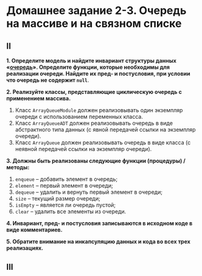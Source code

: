 # Домашнее задание 2-3. Очередь на массиве и на связном списке

## II
  **1. Определите модель и найдите инвариант структуры данных «[очередь](https://ru.wikipedia.org/wiki/%D0%9E%D1%87%D0%B5%D1%80%D0%B5%D0%B4%D1%8C_(%D0%BF%D1%80%D0%BE%D0%B3%D1%80%D0%B0%D0%BC%D0%BC%D0%B8%D1%80%D0%BE%D0%B2%D0%B0%D0%BD%D0%B8%D0%B5))».      Определите функции, которые необходимы для реализации очереди. Найдите их пред- и постусловия, при условии что очередь не содержит `null`**.
  
  
  **2. Реализуйте классы, представляющие циклическую очередь с применением массива.**
  1) Класс `ArrayQueueModule` должен реализовывать один экземпляр очереди с использованием переменных класса. 
  2) Класс `ArrayQueueADT` должен реализовывать очередь в виде абстрактного типа данных (с явной передачей ссылки на экземпляр очереди).
  3) Класс `ArrayQueue` должен реализовывать очередь в виде класса (с неявной передачей ссылки на экземпляр очереди).

  **3. Должны быть реализованы следующие функции (процедуры) / методы:**
  1) `enqueue` – добавить элемент в очередь;
  2) `element` – первый элемент в очереди;
  3) `dequeue` – удалить и вернуть первый элемент в очереди;
  4) `size` – текущий размер очереди;
  5) `isEmpty` – является ли очередь пустой;
  6) `clear` – удалить все элементы из очереди.

  **4. Инвариант, пред- и постусловия записываются в исходном коде в виде комментариев.**
  
  **5. Обратите внимание на инкапсуляцию данных и кода во всех трех реализациях.**

## III
